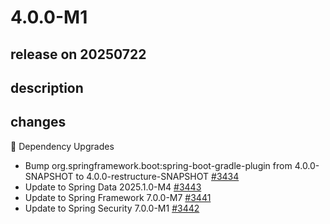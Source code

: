 # 4.0.0-M1

## release on 20250722
## description
## changes
🔨 Dependency Upgrades

* Bump org.springframework.boot:spring-boot-gradle-plugin from 4.0.0-SNAPSHOT to 4.0.0-restructure-SNAPSHOT <a href="https://github.com/spring-projects/spring-session/pull/3434" data-hovercard-type="pull_request" data-hovercard-url="/spring-projects/spring-session/pull/3434/hovercard">#3434</a>
* Update to Spring Data 2025.1.0-M4 <a href="https://github.com/spring-projects/spring-session/issues/3443" data-hovercard-type="issue" data-hovercard-url="/spring-projects/spring-session/issues/3443/hovercard">#3443</a>
* Update to Spring Framework 7.0.0-M7 <a href="https://github.com/spring-projects/spring-session/issues/3441" data-hovercard-type="issue" data-hovercard-url="/spring-projects/spring-session/issues/3441/hovercard">#3441</a>
* Update to Spring Security 7.0.0-M1 <a href="https://github.com/spring-projects/spring-session/issues/3442" data-hovercard-type="issue" data-hovercard-url="/spring-projects/spring-session/issues/3442/hovercard">#3442</a>

